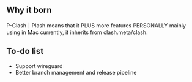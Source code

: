 
## Why it born

P-Clash｜Plash means that it PLUS more features PERSONALLY mainly using in Mac currently, it inherits from clash.meta/clash.

## To-do list
- Support wireguard
- Better branch management and release pipeline 


